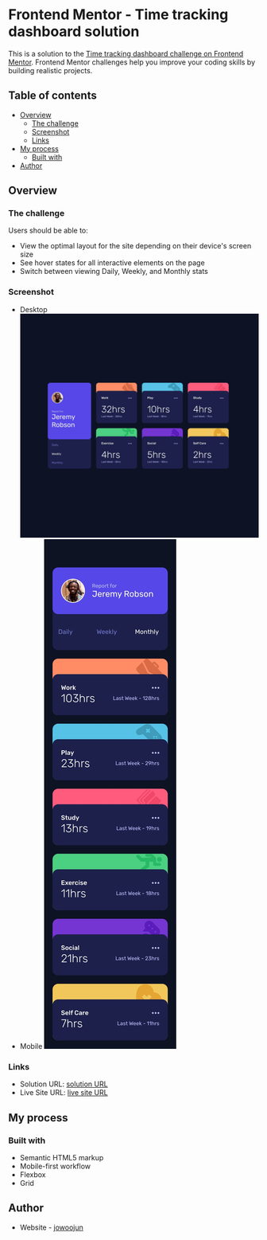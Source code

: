 # Frontend Mentor - Time tracking dashboard solution

This is a solution to the [Time tracking dashboard challenge on Frontend Mentor](https://www.frontendmentor.io/challenges/time-tracking-dashboard-UIQ7167Jw). Frontend Mentor challenges help you improve your coding skills by building realistic projects.

## Table of contents

- [Overview](#overview)
  - [The challenge](#the-challenge)
  - [Screenshot](#screenshot)
  - [Links](#links)
- [My process](#my-process)
  - [Built with](#built-with)
- [Author](#author)

## Overview

### The challenge

Users should be able to:

- View the optimal layout for the site depending on their device's screen size
- See hover states for all interactive elements on the page
- Switch between viewing Daily, Weekly, and Monthly stats

### Screenshot

- Desktop
  ![Desktop screenshot](screenshot/Desktop.jpg)
- Mobile
  ![Mobile screenshot](screenshot/Mobile.jpg)

### Links

- Solution URL: [solution URL](https://github.com/jowoojun/time-tracking-dashboard-main)
- Live Site URL: [live site URL](https://jowoojun.github.io/time-tracking-dashboard-main/)

## My process

### Built with

- Semantic HTML5 markup
- Mobile-first workflow
- Flexbox
- Grid

## Author

- Website - [jowoojun](https://github.com/jowoojun)
